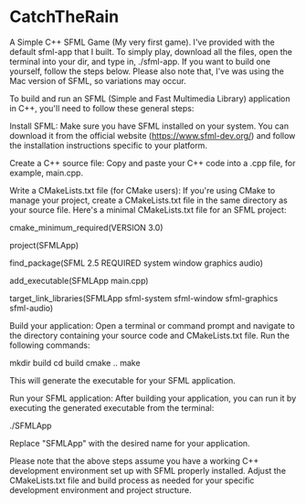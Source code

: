 # CatchTheRain
A Simple C++ SFML Game (My very first game). I've provided with the default sfml-app that I built. To simply play, download all the files, open the terminal into your dir, and type in, ./sfml-app. If you want to build one yourself, follow the steps below. Please also note that, I've was using the Mac version of SFML, so variations may occur.


To build and run an SFML (Simple and Fast Multimedia Library) application in C++, you'll need to follow these general steps:

Install SFML:
Make sure you have SFML installed on your system. You can download it from the official website (https://www.sfml-dev.org/) and follow the installation instructions specific to your platform.

Create a C++ source file:
Copy and paste your C++ code into a .cpp file, for example, main.cpp.

Write a CMakeLists.txt file (for CMake users):
If you're using CMake to manage your project, create a CMakeLists.txt file in the same directory as your source file. Here's a minimal CMakeLists.txt file for an SFML project:

cmake_minimum_required(VERSION 3.0)

project(SFMLApp)

find_package(SFML 2.5 REQUIRED system window graphics audio)

add_executable(SFMLApp main.cpp)

target_link_libraries(SFMLApp sfml-system sfml-window sfml-graphics sfml-audio)

Build your application:
Open a terminal or command prompt and navigate to the directory containing your source code and CMakeLists.txt file. Run the following commands:

mkdir build
cd build
cmake ..
make

This will generate the executable for your SFML application.

Run your SFML application:
After building your application, you can run it by executing the generated executable from the terminal:

./SFMLApp

Replace "SFMLApp" with the desired name for your application.

Please note that the above steps assume you have a working C++ development environment set up with SFML properly installed. Adjust the CMakeLists.txt file and build process as needed for your specific development environment and project structure.
